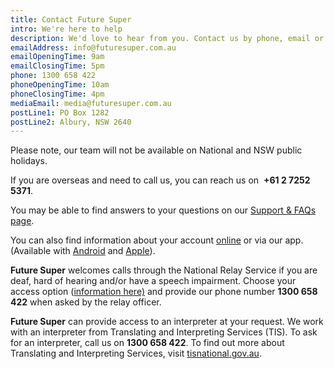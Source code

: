 ```yaml
---
title: Contact Future Super
intro: We're here to help
description: We'd love to hear from you. Contact us by phone, email or post.
emailAddress: info@futuresuper.com.au
emailOpeningTime: 9am
emailClosingTime: 5pm
phone: 1300 658 422
phoneOpeningTime: 10am
phoneClosingTime: 4pm
mediaEmail: media@futuresuper.com.au
postLine1: PO Box 1282
postLine2: Albury, NSW 2640
---
```

Please note, our team will not be available on National and NSW public holidays.

If you are overseas and need to call us, you can reach us on  **+61 2 7252 5371**.

You may be able to find answers to your questions on our [Support & FAQs page](https://www.futuresuper.com.au/support-and-faqs).

You can also find information about your account [online](https://my.futuresuper.com.au/) or via our app. (Available with [Android](https://play.google.com/store/apps/details?id=au.com.futuresuper.app) and [Apple](https://apps.apple.com/au/app/future-super/id1620110464)).

**Future Super** welcomes calls through the National Relay Service if you are deaf, hard of hearing and/or have a speech impairment. Choose your access option ([information here)](https://www.infrastructure.gov.au/media-communications-arts/phone/services-people-disability/accesshub/national-relay-service) and provide our phone number **1300 658 422** when asked by the relay officer.

**Future Super** can provide access to an interpreter at your request. We work with an interpreter from Translating and Interpreting Services (TIS). To ask for an interpreter, call us on **1300 658 422**. To find out more about Translating and Interpreting Services, visit [tisnational.gov.au](https://www.australianethical.com.au/EPiServer/CMS/tisnational.gov.au).